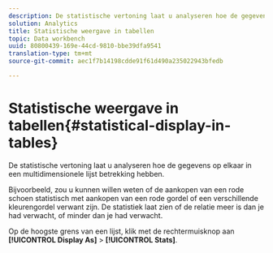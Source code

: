 ```yaml
---
description: De statistische vertoning laat u analyseren hoe de gegevens op elkaar in een multidimensionele lijst betrekking hebben.
solution: Analytics
title: Statistische weergave in tabellen
topic: Data workbench
uuid: 80800439-169e-44cd-9810-bbe39dfa9541
translation-type: tm+mt
source-git-commit: aec1f7b14198cdde91f61d490a235022943bfedb

---
```



# Statistische weergave in tabellen{#statistical-display-in-tables}

De statistische vertoning laat u analyseren hoe de gegevens op elkaar in een multidimensionele lijst betrekking hebben.

Bijvoorbeeld, zou u kunnen willen weten of de aankopen van een rode schoen statistisch met aankopen van een rode gordel of een verschillende kleurengordel verwant zijn. De statistiek laat zien of de relatie meer is dan je had verwacht, of minder dan je had verwacht.

Op de hoogste grens van een lijst, klik met de rechtermuisknop aan **[!UICONTROL Display As]** > **[!UICONTROL Stats]**.
